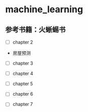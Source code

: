 # machine_learning
## 参考书籍：火蜥蜴书

- [ ] chapter 2

- 房屋预测

- [ ] chapter 3

- [ ] chapter 4

- [ ] chapter 5

- [ ] chapter 6

- [ ] chapter 7
